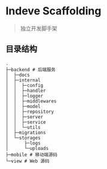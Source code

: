 # Indeve Scaffolding
> 独立开发脚手架

## 目录结构
```
.
├─backend # 后端服务
│  ├─docs
│  ├─internal
│  │  ├─config
│  │  ├─handler
│  │  ├─logger
│  │  ├─middlewares
│  │  ├─model
│  │  ├─repository
│  │  ├─server
│  │  ├─service
│  │  └─utils
│  ├─migrations
│  └─storages
│      ├─logs
│      └─uploads
├─mobile # 移动端源码
└─view # Web 源码
```


